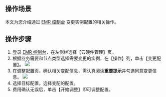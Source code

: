 ## 操作场景
本文为您介绍通过 [EMR 控制台](https://console.cloud.tencent.com/emr) 变更实例配置的相关操作。

## 操作步骤
1. 登录 [EMR 控制台](https://console.cloud.tencent.com/emr)，在左侧栏选择【云硬件管理】页。
2. 根据业务需要和节点类型选择需要变更的实例，在【操作】列，单击【变更配置】。
![](https://main.qcloudimg.com/raw/b72b69647ad0c405b31f4f78b9b222d3.png)
3. 在调整配置页，确认相关变配信息，需认真阅读**重要提示**并勾选同意变更信息。
![](https://main.qcloudimg.com/raw/0c9ed06721c75cc0ab8053e1afc0b2bf.png)
4. 选择目标配置，选择变配的配置。
5. 费用确认无误后，单击【开始调整】即可调整配置。

